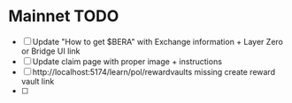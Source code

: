 # Mainnet TODO

- [ ] Update "How to get $BERA" with Exchange information + Layer Zero or Bridge UI link
- [ ] Update claim page with proper image + instructions
- [ ] http://localhost:5174/learn/pol/rewardvaults missing create reward vault link
- [ ]

